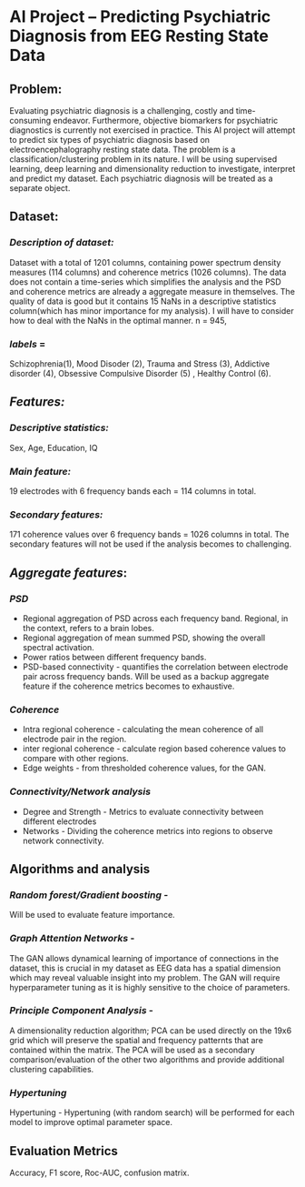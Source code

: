 # **AI Project – Predicting Psychiatric Diagnosis from EEG Resting State Data**

## **Problem:** 
Evaluating psychiatric diagnosis is a challenging, costly and time-consuming endeavor. 
Furthermore, objective biomarkers for psychiatric diagnostics is currently not exercised in practice. This AI project will attempt to predict six types of psychiatric diagnosis based on electroencephalography resting state data. 
The problem is a classification/clustering problem in its nature. I will be using supervised learning, deep learning and dimensionality reduction to investigate, interpret and predict my dataset.
Each psychiatric diagnosis will be treated as a separate object.

## **Dataset:** 
### *Description of dataset:* 
Dataset with a total of 1201 columns, containing power spectrum density measures (114 columns) and coherence metrics (1026 columns). 
The data does not contain a time-series which simplifies the analysis and the PSD and coherence metrics are already a aggregate measure in themselves. 
The quality of data is good but it contains 15 NaNs in a descriptive statistics column(which has minor importance for my analysis). I will have to consider how to deal with the NaNs in the optimal manner.
n = 945, 
### *labels* =  
Schizophrenia(1), Mood Disoder (2), Trauma and Stress (3), Addictive disorder (4), Obsessive Compulsive Disorder (5) , Healthy Control (6). 

## ***Features:***  
### *Descriptive statistics:* 
Sex, Age, Education, IQ
### *Main feature:* 
19 electrodes with 6 frequency bands each = 114 columns in total.
### *Secondary features:* 
171 coherence values over 6 frequency bands = 1026 columns in total. The secondary features will not be used if the analysis becomes to challenging. 

## ***Aggregate features*:** 
### *PSD*
- Regional aggregation of PSD across each frequency band. Regional, in the context, refers to a brain lobes.
- Regional aggregation of mean summed PSD, showing the overall spectral activation.
- Power ratios between different frequency bands.
- PSD-based connectivity - quantifies the correlation between electrode pair across frequency bands. Will be used as a backup aggregate feature if the coherence metrics becomes to exhaustive.
### *Coherence*
- Intra regional coherence - calculating the mean coherence of all electrode pair in the region.
- inter regional coherence - calculate region based coherence values to compare with other regions.
- Edge weights - from thresholded coherence values, for the GAN.
### *Connectivity/Network analysis*
- Degree and Strength - Metrics to evaluate connectivity between different electrodes
- Networks - Dividing the coherence metrics into regions to observe network connectivity.

## **Algorithms and analysis**
### *Random forest/Gradient boosting -* 
Will be used to evaluate feature importance. 
### *Graph Attention Networks* - 
The GAN allows dynamical learning of importance of connections in the dataset, this is crucial in my dataset as EEG data has a spatial dimension which may reveal valuable insight into my problem. 
The GAN will require hyperparameter tuning as it is highly sensitive to the choice of parameters.
### *Principle Component Analysis* - 
A dimensionality reduction algorithm; PCA can be used directly on the 19x6 grid which will preserve the spatial and frequency patternts that are contained within the matrix. 
The PCA will be used as a secondary comparison/evaluation of the other two algorithms and provide additional clustering capabilities.
### *Hypertuning*
Hypertuning - Hypertuning (with random search) will be performed for each model to improve optimal parameter space.

## **Evaluation Metrics**
Accuracy, F1 score, Roc-AUC, confusion matrix.
